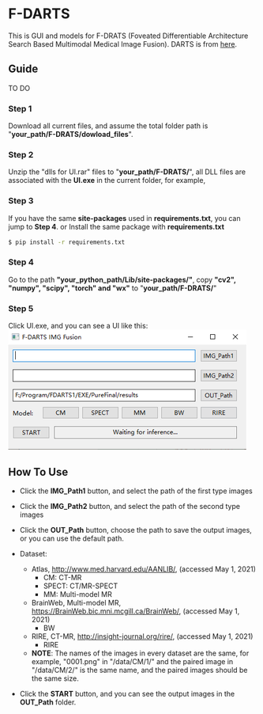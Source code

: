 # F-DARTS
This is GUI and models for F-DRATS (Foveated Differentiable Architecture Search Based Multimodal Medical Image Fusion).
DARTS is from [here](https://github.com/quark0/darts).

## Guide
TO DO
### Step 1
Download all current files, and assume the total folder path is "**your_path/F-DRATS/dowload_files**".

### Step 2
Unzip the "dlls for UI.rar" files to "**your_path/F-DRATS/**", all DLL files are associated with the **UI.exe** in the current folder, for example,

### Step 3
If you have the same **site-packages** used in **requirements.txt**, you can jump to **Step 4**.
or
Install the same package with **requirements.txt**
```bash
$ pip install -r requirements.txt
```
### Step 4
Go to the path **"your_python_path/Lib/site-packages/"**, copy **"cv2", "numpy", "scipy", "torch" and "wx"** to "**your_path/F-DRATS/**"

### Step 5
Click UI.exe, and you can see a UI like this:
![](./mdimgs/1.png)


## How To Use
* Click the **IMG_Path1** button, and select the path of the first type images
* Click the **IMG_Path2** button, and select the path of the second type images
* Click the **OUT_Path** button, choose the path to save the output images, or you can use the default path.

* Dataset:
  * Atlas, http://www.med.harvard.edu/AANLIB/, (accessed May 1, 2021)
    * CM: CT-MR 
    * SPECT: CT/MR-SPECT 
    * MM: Multi-model MR 
  * BrainWeb, Multi-model MR, https://BrainWeb.bic.mni.mcgill.ca/BrainWeb/, (accessed
  May 1, 2021)
    * BW
  * RIRE, CT-MR, http://insight-journal.org/rire/, (accessed May 1, 2021)
    * RIRE
  * **NOTE**: The names of the images in every dataset are the same, for example, "0001.png" in "/data/CM/1/" and the paired image in "/data/CM/2/" is the same name, and the paired images should be the same size.

* Click the **START** button, and you can see the output images in the **OUT_Path** folder.
  
